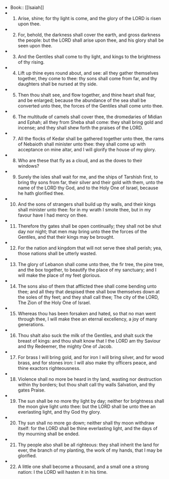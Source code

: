 - Book:: [[Isaiah]]
- 1. Arise, shine; for thy light is come, and the glory of the LORD is risen upon thee.
- 2. For, behold, the darkness shall cover the earth, and gross darkness the people: but the LORD shall arise upon thee, and his glory shall be seen upon thee.
- 3. And the Gentiles shall come to thy light, and kings to the brightness of thy rising.
- 4. Lift up thine eyes round about, and see: all they gather themselves together, they come to thee: thy sons shall come from far, and thy daughters shall be nursed at thy side.
- 5. Then thou shalt see, and flow together, and thine heart shall fear, and be enlarged; because the abundance of the sea shall be converted unto thee, the forces of the Gentiles shall come unto thee.
- 6. The multitude of camels shall cover thee, the dromedaries of Midian and Ephah; all they from Sheba shall come: they shall bring gold and incense; and they shall shew forth the praises of the LORD.
- 7. All the flocks of Kedar shall be gathered together unto thee, the rams of Nebaioth shall minister unto thee: they shall come up with acceptance on mine altar, and I will glorify the house of my glory.
- 8. Who are these that fly as a cloud, and as the doves to their windows?
- 9. Surely the isles shall wait for me, and the ships of Tarshish first, to bring thy sons from far, their silver and their gold with them, unto the name of the LORD thy God, and to the Holy One of Israel, because he hath glorified thee.
- 10. And the sons of strangers shall build up thy walls, and their kings shall minister unto thee: for in my wrath I smote thee, but in my favour have I had mercy on thee.
- 11. Therefore thy gates shall be open continually; they shall not be shut day nor night; that men may bring unto thee the forces of the Gentiles, and that their kings may be brought.
- 12. For the nation and kingdom that will not serve thee shall perish; yea, those nations shall be utterly wasted.
- 13. The glory of Lebanon shall come unto thee, the fir tree, the pine tree, and the box together, to beautify the place of my sanctuary; and I will make the place of my feet glorious.
- 14. The sons also of them that afflicted thee shall come bending unto thee; and all they that despised thee shall bow themselves down at the soles of thy feet; and they shall call thee; The city of the LORD, The Zion of the Holy One of Israel.
- 15. Whereas thou has been forsaken and hated, so that no man went through thee, I will make thee an eternal excellency, a joy of many generations.
- 16. Thou shalt also suck the milk of the Gentiles, and shalt suck the breast of kings: and thou shalt know that I the LORD am thy Saviour and thy Redeemer, the mighty One of Jacob.
- 17. For brass I will bring gold, and for iron I will bring silver, and for wood brass, and for stones iron: I will also make thy officers peace, and thine exactors righteousness.
- 18. Violence shall no more be heard in thy land, wasting nor destruction within thy borders; but thou shalt call thy walls Salvation, and thy gates Praise.
- 19. The sun shall be no more thy light by day; neither for brightness shall the moon give light unto thee: but the LORD shall be unto thee an everlasting light, and thy God thy glory.
- 20. Thy sun shall no more go down; neither shall thy moon withdraw itself: for the LORD shall be thine everlasting light, and the days of thy mourning shall be ended.
- 21. Thy people also shall be all righteous: they shall inherit the land for ever, the branch of my planting, the work of my hands, that I may be glorified.
- 22. A little one shall become a thousand, and a small one a strong nation: I the LORD will hasten it in his time.
